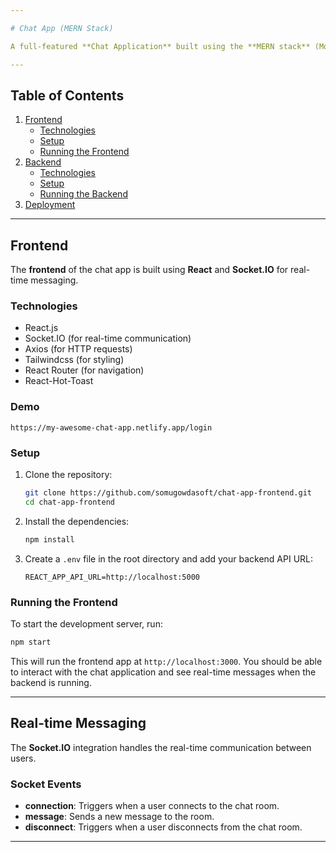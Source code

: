 ```yaml
---

# Chat App (MERN Stack)

A full-featured **Chat Application** built using the **MERN stack** (MongoDB, Express.js, React, Node.js), allowing users to send and receive messages in real-time.

---
```


## Table of Contents
1. [Frontend](#frontend)
   - [Technologies](#technologies)
   - [Setup](#setup)
   - [Running the Frontend](#running-the-frontend)
2. [Backend](#backend)
   - [Technologies](#technologies-1)
   - [Setup](#setup-1)
   - [Running the Backend](#running-the-backend)
3. [Deployment](#deployment)

---

## Frontend

The **frontend** of the chat app is built using **React** and **Socket.IO** for real-time messaging.

### Technologies

- React.js
- Socket.IO (for real-time communication)
- Axios (for HTTP requests)
- Tailwindcss (for styling)
- React Router (for navigation)
- React-Hot-Toast

### Demo

`https://my-awesome-chat-app.netlify.app/login`

### Setup

1. Clone the repository:
   ```bash
   git clone https://github.com/somugowdasoft/chat-app-frontend.git
   cd chat-app-frontend
   ```

2. Install the dependencies:
   ```bash
   npm install
   ```

3. Create a `.env` file in the root directory and add your backend API URL:
   ```plaintext
   REACT_APP_API_URL=http://localhost:5000
   ```

### Running the Frontend

To start the development server, run:
```bash
npm start
```

This will run the frontend app at `http://localhost:3000`. You should be able to interact with the chat application and see real-time messages when the backend is running.

---
## Real-time Messaging

The **Socket.IO** integration handles the real-time communication between users.

### Socket Events

- **connection**: Triggers when a user connects to the chat room.
- **message**: Sends a new message to the room.
- **disconnect**: Triggers when a user disconnects from the chat room.

---


